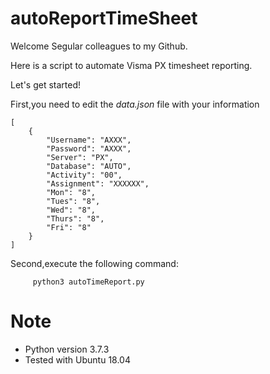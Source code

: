 # autoReportTimeSheet

Welcome Segular colleagues to my Github.

Here is a script to automate Visma PX timesheet reporting.

Let's get started!

First,you need to edit the *data.json* file with your information

```
[
    {
        "Username": "AXXX",
        "Password": "AXXX",
        "Server": "PX",
        "Database": "AUTO",
        "Activity": "00",
        "Assignment": "XXXXXX",
        "Mon": "8",
        "Tues": "8",
        "Wed": "8",
        "Thurs": "8",
        "Fri": "8"
    }
]
```

Second,execute the following command:
```
     python3 autoTimeReport.py
```

# Note
 - Python version 3.7.3
 - Tested with Ubuntu 18.04
